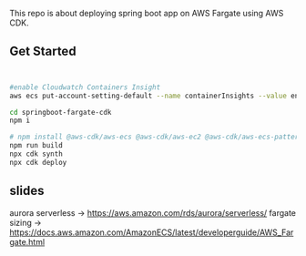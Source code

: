 
This repo is about deploying spring boot app on AWS Fargate using AWS CDK.


## Get Started

##

```bash

#enable Cloudwatch Containers Insight
aws ecs put-account-setting-default --name containerInsights --value enabled --region <your region>

cd springboot-fargate-cdk
npm i

# npm install @aws-cdk/aws-ecs @aws-cdk/aws-ec2 @aws-cdk/aws-ecs-patterns @aws-cdk/aws-rds @aws-cdk/aws-secretsmanager
npm run build
npx cdk synth
npx cdk deploy 

```

## slides
aurora serverless -> https://aws.amazon.com/rds/aurora/serverless/
fargate sizing -> https://docs.aws.amazon.com/AmazonECS/latest/developerguide/AWS_Fargate.html
